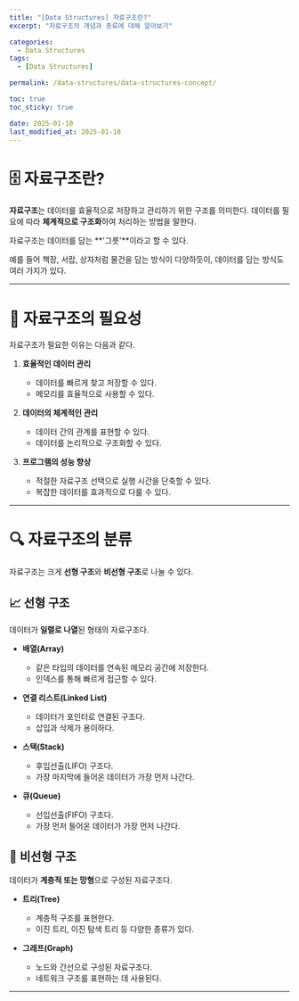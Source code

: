 ```yaml
---
title: "[Data Structures] 자료구조란?"
excerpt: "자료구조의 개념과 종류에 대해 알아보기"

categories:
  - Data Structures
tags:
  - [Data Structures]

permalink: /data-structures/data-structures-concept/

toc: true
toc_sticky: true

date: 2025-01-10
last_modified_at: 2025-01-10
---
```


# 🗄️ 자료구조란?

**자료구조**는 데이터를 효율적으로 저장하고 관리하기 위한 구조를 의미한다. 데이터를 필요에 따라 **체계적으로 구조화**하여 처리하는 방법을 말한다.

자료구조는 데이터를 담는 **'그릇'**이라고 할 수 있다.

예를 들어 책장, 서랍, 상자처럼 물건을 담는 방식이 다양하듯이, 데이터를 담는 방식도 여러 가지가 있다.

---

# 🎯 자료구조의 필요성

자료구조가 필요한 이유는 다음과 같다.

1. **효율적인 데이터 관리**

   - 데이터를 빠르게 찾고 저장할 수 있다.
   - 메모리를 효율적으로 사용할 수 있다.

2. **데이터의 체계적인 관리**

   - 데이터 간의 관계를 표현할 수 있다.
   - 데이터를 논리적으로 구조화할 수 있다.

3. **프로그램의 성능 향상**
   - 적절한 자료구조 선택으로 실행 시간을 단축할 수 있다.
   - 복잡한 데이터를 효과적으로 다룰 수 있다.

---

# 🔍 자료구조의 분류

자료구조는 크게 **선형 구조**와 **비선형 구조**로 나눌 수 있다.

## 📈 선형 구조

데이터가 **일렬로 나열**된 형태의 자료구조다.

- **배열(Array)**

  - 같은 타입의 데이터를 연속된 메모리 공간에 저장한다.
  - 인덱스를 통해 빠르게 접근할 수 있다.

- **연결 리스트(Linked List)**

  - 데이터가 포인터로 연결된 구조다.
  - 삽입과 삭제가 용이하다.

- **스택(Stack)**

  - 후입선출(LIFO) 구조다.
  - 가장 마지막에 들어온 데이터가 가장 먼저 나간다.

- **큐(Queue)**

  - 선입선출(FIFO) 구조다.
  - 가장 먼저 들어온 데이터가 가장 먼저 나간다.

## 🌳 비선형 구조

데이터가 **계층적 또는 망형**으로 구성된 자료구조다.

- **트리(Tree)**

  - 계층적 구조를 표현한다.
  - 이진 트리, 이진 탐색 트리 등 다양한 종류가 있다.

- **그래프(Graph)**

  - 노드와 간선으로 구성된 자료구조다.
  - 네트워크 구조를 표현하는 데 사용된다.

---
